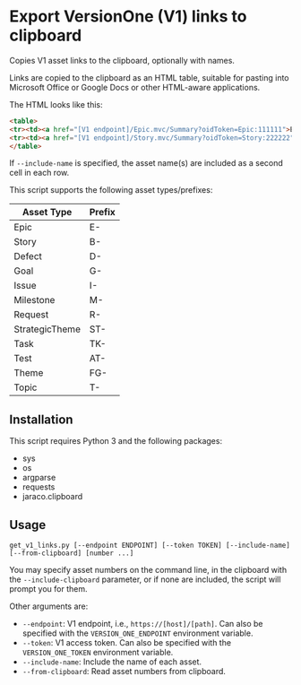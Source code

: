# Export VersionOne (V1) links to clipboard

Copies V1 asset links to the clipboard, optionally with names.

Links are copied to the clipboard as an HTML table, suitable for pasting
into Microsoft Office or Google Docs or other HTML-aware applications.

The HTML looks like this:

```html
<table>
<tr><td><a href="[V1 endpoint]/Epic.mvc/Summary?oidToken=Epic:111111">E-12345</a></td></tr>
<tr><td><a href="[V1 endpoint]/Story.mvc/Summary?oidToken=Story:222222">B-54321</a></td></tr>
</table>
```

If `--include-name` is specified, the asset name(s) are included as a second cell
in each row.

This script supports the following asset types/prefixes:

|Asset Type|Prefix|
|---|---|
|Epic|E-|
|Story|B-|
|Defect|D-|
|Goal|G-|
|Issue|I-|
|Milestone|M-|
|Request|R-|
|StrategicTheme|ST-|
|Task|TK-|
|Test|AT-|
|Theme|FG-|
|Topic|T-|

## Installation

This script requires Python 3 and the following packages:
* sys
* os
* argparse
* requests
* jaraco.clipboard

## Usage

```
get_v1_links.py [--endpoint ENDPOINT] [--token TOKEN] [--include-name] [--from-clipboard] [number ...]
```

You may specify asset numbers on the command line,
in the clipboard with the `--include-clipboard` parameter, or if none are included,
the script will prompt you for them.

Other arguments are:
* `--endpoint`: V1 endpoint, i.e., `https://[host]/[path]`.
Can also be specified with the `VERSION_ONE_ENDPOINT` environment variable.
* `--token`: V1 access token. Can also be specified with the `VERSION_ONE_TOKEN` 
environment variable.
* `--include-name`: Include the name of each asset.
* `--from-clipboard`: Read asset numbers from clipboard.
